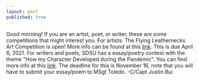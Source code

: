 ```yaml
---
layout: post
published: true
---
```

Good morning! If you are an artist, poet, or writer, these are some competitions that might interest you. For artists: The Flying Leathernecks Art Competition is open! More info can be found at this [link](https://flyingleathernecks.org/education/art-contest/?fbclid=IwAR3S7f9Mz2XMQSxRkI48zYfg4dMzMUQ4psCX1N4Npp6IELbNaRnLX5RAFNc). This is due April 6, 2021. For writers and poets, SDSU has a essay/poetry contest with the theme "How my Character Developed during the Pandemic". You can find more info at this [link](https://sites.sandiego.edu/character/blog/2020/09/02/fall-2020-essay-and-poetry-contest/?fbclid=IwAR1CZeTxoQ09D0lJIWL2Av0FLdt-OoXgW7HkuGfs3aGJD3dCO4B580U1yLQ). The deadline for this is November 16, note that you will have to submit your essay/poem to MSgt Toledo. 
-C/Capt Justin Bui
